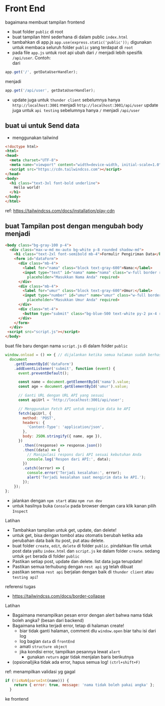# Front End

bagaimana membuat tampilan frontend

- buat folder `public` di root
- buat tampilan html sederhana di dalam public `index.html`
- tambahkan di app.js
  `app.use(express.static('public'));` 
  digunakan untuk membaca seluruh folder `public` yang terdapat di `root`
- pada file `app.js` untuk root api ubah dari `/` menjadi lebih spesifik `/api/user`.
Contoh:<br>
dari
```js
app.get('/', getDataUserHandler);

```
menjadi
```js
app.get('/api/user', getDataUserHandler);

```
- update juga untuk `thunder client` sebelumnya hanya `http://localhost:3001` menjadi  `http://localhost:3001/api/user`
update juga untuk  `api testing` sebelumnya hanya `/`  menjadi `/api/user` 

## buat ui untuk Send data
- menggunakan tailwind

```html
<!doctype html>
<html>
<head>
  <meta charset="UTF-8">
  <meta name="viewport" content="width=device-width, initial-scale=1.0">
  <script src="https://cdn.tailwindcss.com"></script>
</head>
<body>
  <h1 class="text-3xl font-bold underline">
    Hello world!
  </h1>
</body>
</html>
```
ref: https://tailwindcss.com/docs/installation/play-cdn

## buat Tampilan post dengan mengubah body menjadi
```html
<body class="bg-gray-100 p-4">
  <div class="max-w-md mx-auto bg-white p-8 rounded shadow-md">
    <h1 class="text-2xl font-semibold mb-4">Formulir Pengiriman Data</h1>
    <form id="dataForm">
      <div class="mb-4">
        <label for="nama" class="block text-gray-600">Nama:</label>
        <input type="text" id="nama" name="nama" class="w-full border rounded-md py-2 px-3"
          placeholder="Masukkan Nama Anda" required>
      </div>
      <div class="mb-4">
        <label for="umur" class="block text-gray-600">Umur:</label>
        <input type="number" id="umur" name="umur" class="w-full border rounded-md py-2 px-3"
          placeholder="Masukkan Umur Anda" required>
      </div>
      <div class="mt-4">
        <button type="submit" class="bg-blue-500 text-white py-2 px-4 rounded hover:bg-blue-600">Kirim Data</button>
      </div>
    </form>
  </div>
 <script src="script.js"></script>
</body>
```
buat file baru dengan nama `script.js` di dalam folder `public`
```js
window.onload = () => { // dijalankan ketika semua halaman sudah berhasil di tampilkan
  document
    .getElementById('dataForm')
    .addEventListener('submit', function (event) {
      event.preventDefault();

      const name = document.getElementById('nama').value;
      const age = document.getElementById('umur').value;

      // Ganti URL dengan URL API yang sesuai
      const apiUrl = 'http://localhost:3001/api/user';

      // Menggunakan Fetch API untuk mengirim data ke API
      fetch(apiUrl, {
        method: 'POST',
        headers: {
          'Content-Type': 'application/json',
        },
        body: JSON.stringify({ name, age }),
      })
        .then((response) => response.json())
        .then((data) => {
          // Manipulasi respons dari API sesuai kebutuhan Anda
          console.log('Respon dari API:', data);
        })
        .catch((error) => {
          console.error('Terjadi kesalahan:', error);
          alert('Terjadi kesalahan saat mengirim data ke API.');
        });
    });
};

```

- jalankan dengan `npm start` atau `npm run dev`
- untuk hasilnya buka `Console` pada browser dengan cara klik kanan pilih `Inspect`

Latihan
- Tambahkan tampilan untuk get, update, dan delete!
- untuk get, bisa dengan tombol atau otomatis berubah ketika ada perubahan data baik itu post, put atau delete.
- buat folder `create`, `edit`, `delete` di folder `public`. pindahkan file untuk post data yaitu `index.html` dan `script.js` ke dalam folder `create`. sedang untuk `get` berada di folder `public`
- Pastikan setiap post, update dan delete. list data juga terupdate!
- Pastikan semua terhubung dengan `rest api` yg telah dibuat
- pastikan semua `rest api` berjalan dengan baik di `thunder client` atau `testing api`!

referensi tugas
- https://tailwindcss.com/docs/border-collapse



Latihan
- Bagaimana menampilkan pesan error dengan alert bahwa nama tidak boleh angka? (besan dari backend)
- Bagaimana ketika terjadi error, tetap di halaman create!
  - biar tidak ganti halaman, comment dlu `window.open` biar tahu isi dari log
  - log bagian `data` di `frontEnd`
  - amati `structure object`
  - jika kondisi error, tampilkan pesannya lewat `alert`
    - gunakan `return` agar tidak menjalan baris berikutnya 
- (opsional)jika tidak ada error, hapus semua log! `(ctrl+shift+F)`

ref: 
menampilkan validasi yg gagal
```js
if (!isNaN(parseInt(name))) {
    return { error: true, message: 'nama tidak boleh pakai angka' };
  }
```
ke frontend